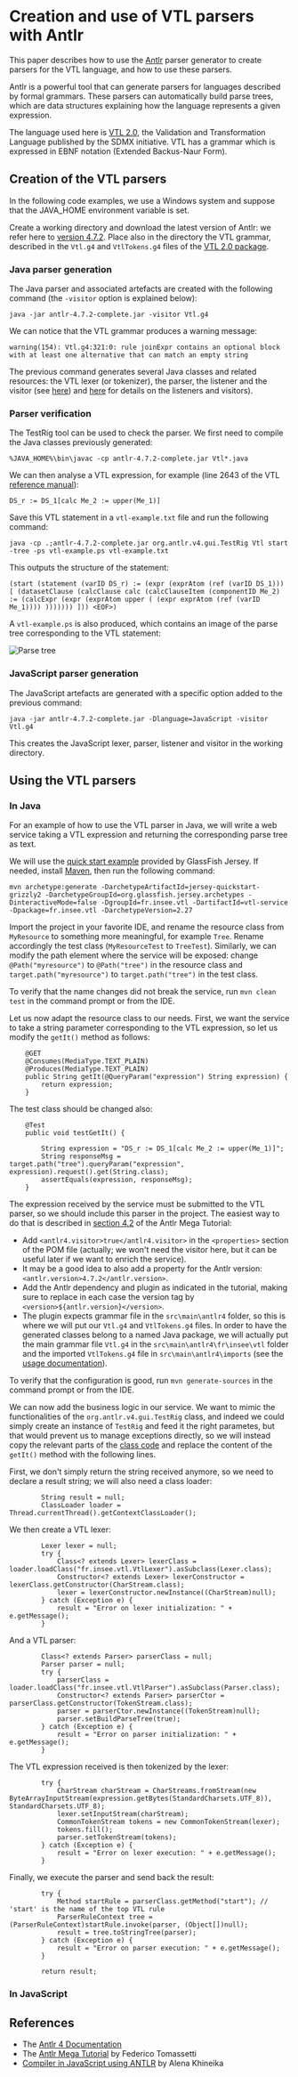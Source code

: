 # Creation and use of VTL parsers with Antlr

This paper describes how to use the [Antlr](https://www.antlr.org) parser generator to create parsers for the VTL language, and how to use these parsers.

Antlr is a powerful tool that can generate parsers for languages described by formal grammars. These parsers can automatically build parse trees, which are data structures explaining how the language represents a given expression.

The language used here is [VTL 2.0](https://sdmx.org/?page_id=5096), the Validation and Transformation Language published by the SDMX initiative. VTL has a grammar which is expressed in EBNF notation (Extended Backus-Naur Form).

## Creation of the VTL parsers

In the following code examples, we use a Windows system and suppose that the JAVA_HOME environment variable is set.

Create a working directory and download the latest version of Antlr: we refer here to [version 4.7.2](https://www.antlr.org/download/antlr-4.7.2-complete.jar). Place also in the directory the VTL grammar, described in the `Vtl.g4` and `VtlTokens.g4` files of the [VTL 2.0 package](https://sdmx.org/wp-content/uploads/VTL-2.0-package-2018.07.12.zip).

### Java parser generation

The Java parser and associated artefacts are created with the following command (the `-visitor` option is explained below):

```
java -jar antlr-4.7.2-complete.jar -visitor Vtl.g4
```

We can notice that the VTL grammar produces a warning message:

```
warning(154): Vtl.g4:321:0: rule joinExpr contains an optional block with at least one alternative that can match an empty string
```

The previous command generates several Java classes and related resources: the VTL lexer (or tokenizer), the parser, the listener and the visitor (see [here](https://github.com/antlr/antlr4/blob/master/doc/listeners.md)) and [here](https://saumitra.me/blog/antlr4-visitor-vs-listener-pattern/) for details on the listeners and visitors).

### Parser verification

The TestRig tool can be used to check the parser. We first need to compile the Java classes previously generated:

```
%JAVA_HOME%\bin\javac -cp antlr-4.7.2-complete.jar Vtl*.java
```

We can then analyse a VTL expression, for example (line 2643 of the VTL [reference manual](https://sdmx.org/wp-content/uploads/VTL-2.0-Reference-Manual-20180712-final.pdf)):

```
DS_r := DS_1[calc Me_2 := upper(Me_1)]
```

Save this VTL statement in a `vtl-example.txt` file and run the following command:

```
java -cp .;antlr-4.7.2-complete.jar org.antlr.v4.gui.TestRig Vtl start -tree -ps vtl-example.ps vtl-example.txt
```

This outputs the structure of the statement:

```
(start (statement (varID DS_r) := (expr (exprAtom (ref (varID DS_1))) [ (datasetClause (calcClause calc (calcClauseItem (componentID Me_2) := (calcExpr (expr (exprAtom upper ( (expr exprAtom (ref (varID Me_1)))) ))))))) ])) <EOF>)
```

A `vtl-example.ps` is also produced, which contains an image of the parse tree corresponding to the VTL statement:

![Parse tree](/img/vtl-example.png "Parse tree")

### JavaScript parser generation

The JavaScript artefacts are generated with a specific option added to the previous command:

```
java -jar antlr-4.7.2-complete.jar -Dlanguage=JavaScript -visitor Vtl.g4
```

This creates the JavaScript lexer, parser, listener and visitor in the working directory.

## Using the VTL parsers

### In Java

For an example of how to use the VTL parser in Java, we will write a web service taking a VTL expression and returning the corresponding parse tree as text.

We will use the [quick start example](https://jersey.github.io/documentation/latest/getting-started.html) provided by GlassFish Jersey. If needed, install [Maven](https://maven.apache.org/), then run the following command:

```
mvn archetype:generate -DarchetypeArtifactId=jersey-quickstart-grizzly2 -DarchetypeGroupId=org.glassfish.jersey.archetypes -DinteractiveMode=false -DgroupId=fr.insee.vtl -DartifactId=vtl-service -Dpackage=fr.insee.vtl -DarchetypeVersion=2.27
```

Import the project in your favorite IDE, and rename the resource class from `MyResource` to something more meaningful, for example `Tree`. Rename accordingly the test class (`MyResourceTest` to `TreeTest`). Similarly, we can modify the path element where the service will be exposed: change `@Path("myresource")` to `@Path("tree")` in the resource class and `target.path("myresource")` to `target.path("tree")` in the test class.

To verify that the name changes did not break the service, run `mvn clean test` in the command prompt or from the IDE.

Let us now adapt the resource class to our needs. First, we want the service to take a string parameter corresponding to the VTL expression, so let us modify the `getIt()` method as follows:

```
    @GET
    @Consumes(MediaType.TEXT_PLAIN)
    @Produces(MediaType.TEXT_PLAIN)
    public String getIt(@QueryParam("expression") String expression) {
        return expression;
    }
```

The test class should be changed also:

```
    @Test
    public void testGetIt() {

    	String expression = "DS_r := DS_1[calc Me_2 := upper(Me_1)]";
        String responseMsg = target.path("tree").queryParam("expression", expression).request().get(String.class);
        assertEquals(expression, responseMsg);
    }
```

The expression received by the service must be submitted to the VTL parser, so we should include this parser in the project. The easiest way to do that is described in [section 4.2](https://tomassetti.me/antlr-mega-tutorial/#java-setup) of the Antlr Mega Tutorial:

* Add `<antlr4.visitor>true</antlr4.visitor>` in the `<properties>` section of the POM file (actually; we won't need the visitor here, but it can be useful later if we want to enrich the service).
* It may be a good idea to also add a property for the Antlr version: `<antlr.version>4.7.2</antlr.version>`.
* Add the Antlr dependency and plugin as indicated in the tutorial, making sure to replace in each case the version tag by `<version>${antlr.version}</version>`.
* The plugin expects grammar file in the `src\main\antlr4` folder, so this is where we will put our `Vtl.g4` and `VtlTokens.g4` files. In order to have the generated classes belong to a named Java package, we will actually put the main grammar file `Vtl.g4` in the `src\main\antlr4\fr\insee\vtl` folder and the imported `VtlTokens.g4` file in `src\main\antlr4\imports` (see the [usage documentation](https://www.antlr.org/api/maven-plugin/latest/usage.html)).

To verify that the configuration is good, run `mvn generate-sources` in the command prompt or from the IDE.

We can now add the business logic in our service. We want to mimic the functionalities of the `org.antlr.v4.gui.TestRig` class, and indeed we could simply create an instance of `TestRig` and feed it the right parametes, but that would prevent us to manage exceptions directly, so we will instead copy the relevant parts of the [class code](https://github.com/antlr/antlr4/blob/master/tool/src/org/antlr/v4/gui/TestRig.java) and replace the content of the `getIt()` method with the following lines.

First, we don't simply return the string received anymore, so we need to declare a result string; we will also need a class loader:

```
    	String result = null;
    	ClassLoader loader = Thread.currentThread().getContextClassLoader();
```

We then create a VTL lexer:

```
    	Lexer lexer = null;
		try {
	    	Class<? extends Lexer> lexerClass = loader.loadClass("fr.insee.vtl.VtlLexer").asSubclass(Lexer.class);
			Constructor<? extends Lexer> lexerConstructor = lexerClass.getConstructor(CharStream.class);
			lexer = lexerConstructor.newInstance((CharStream)null);
		} catch (Exception e) {
			result = "Error on lexer initialization: " + e.getMessage();
		}
```

And a VTL parser:

```
		Class<? extends Parser> parserClass = null;
		Parser parser = null;
		try {
			parserClass = loader.loadClass("fr.insee.vtl.VtlParser").asSubclass(Parser.class);
			Constructor<? extends Parser> parserCtor = parserClass.getConstructor(TokenStream.class);
			parser = parserCtor.newInstance((TokenStream)null);
			parser.setBuildParseTree(true);
		} catch (Exception e) {
			result = "Error on parser initialization: " + e.getMessage();
		}
```

The VTL expression received is then tokenized by the lexer:

```
		try {
			CharStream charStream = CharStreams.fromStream(new ByteArrayInputStream(expression.getBytes(StandardCharsets.UTF_8)), StandardCharsets.UTF_8);
			lexer.setInputStream(charStream);
			CommonTokenStream tokens = new CommonTokenStream(lexer);
			tokens.fill();
			parser.setTokenStream(tokens);
		} catch (Exception e) {
			result = "Error on lexer execution: " + e.getMessage();
		}
```

Finally, we execute the parser and send back the result:

```
		try {
			Method startRule = parserClass.getMethod("start"); // 'start' is the name of the top VTL rule
			ParserRuleContext tree = (ParserRuleContext)startRule.invoke(parser, (Object[])null);
			result = tree.toStringTree(parser);
		} catch (Exception e) {
			result = "Error on parser execution: " + e.getMessage();
		}

		return result;
```

### In JavaScript

## References

  * The [Antlr 4 Documentation](https://github.com/antlr/antlr4/blob/master/doc/index.md)
  * The [Antlr Mega Tutorial](https://tomassetti.me/antlr-mega-tutorial/) by Federico Tomassetti
  * [Compiler in JavaScript using ANTLR](https://medium.com/dailyjs/compiler-in-javascript-using-antlr-9ec53fd2780f) by Alena Khineika
  